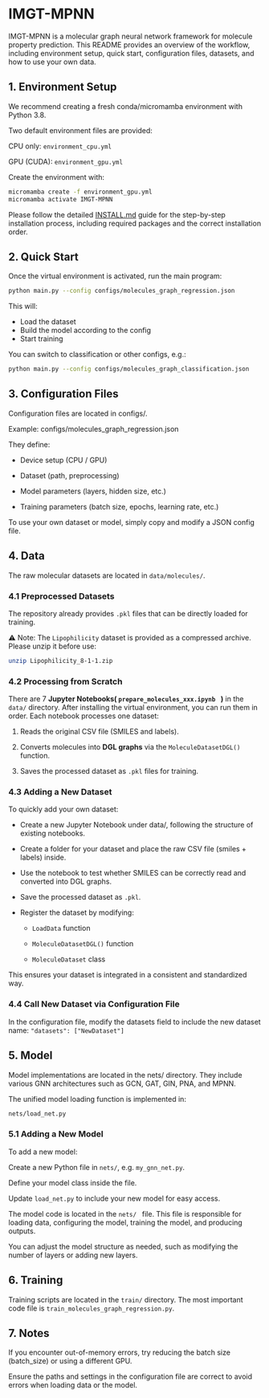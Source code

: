 # IMGT-MPNN
IMGT-MPNN is a molecular graph neural network framework for molecule property prediction. This README provides an overview of the workflow, including environment setup, quick start, configuration files, datasets, and how to use your own data.

## 1. Environment Setup
We recommend creating a fresh conda/micromamba environment with Python 3.8.

Two default environment files are provided:

CPU only: `environment_cpu.yml`

GPU (CUDA): `environment_gpu.yml`

Create the environment with:

```bash
micromamba create -f environment_gpu.yml
micromamba activate IMGT-MPNN
```
Please follow the detailed [INSTALL.md](INSTALL.md) guide for the step-by-step installation process, including required packages and the correct installation order.

## 2. Quick Start
Once the virtual environment is activated, run the main program:
```bash
python main.py --config configs/molecules_graph_regression.json
```
This will:
- Load the dataset
- Build the model according to the config
- Start training

You can switch to classification or other configs, e.g.:
```bash
python main.py --config configs/molecules_graph_classification.json
```
## 3. Configuration Files
Configuration files are located in configs/.

Example: configs/molecules_graph_regression.json

They define:

- Device setup (CPU / GPU)

- Dataset (path, preprocessing)

- Model parameters (layers, hidden size, etc.)

- Training parameters (batch size, epochs, learning rate, etc.)

To use your own dataset or model, simply copy and modify a JSON config file.

## 4. Data
The raw molecular datasets are located in `data/molecules/`.

### 4.1 Preprocessed Datasets
The repository already provides `.pkl` files that can be directly loaded for training.

⚠️ Note: The `Lipophilicity` dataset is provided as a compressed archive.
Please unzip it before use:

```bash
unzip Lipophilicity_8-1-1.zip
```
### 4.2 Processing from Scratch
There are 7 **Jupyter Notebooks( `prepare_molecules_xxx.ipynb ` )** in the `data/` directory. 
After installing the virtual environment, you can run them in order.
Each notebook processes one dataset:

1. Reads the original CSV file (SMILES and labels).

2. Converts molecules into **DGL graphs** via the `MoleculeDatasetDGL()` function.

3. Saves the processed dataset as `.pkl` files for training.

### 4.3 Adding a New Dataset
To quickly add your own dataset:

- Create a new Jupyter Notebook under data/, following the structure of existing notebooks.

- Create a folder for your dataset and place the raw CSV file (smiles + labels) inside.

- Use the notebook to test whether SMILES can be correctly read and converted into DGL graphs.

- Save the processed dataset as `.pkl`.

- Register the dataset by modifying:

  - `LoadData` function

  - `MoleculeDatasetDGL()` function

  - `MoleculeDataset` class

This ensures your dataset is integrated in a consistent and standardized way.


### 4.4 Call New Dataset via Configuration File
In the configuration file, modify the datasets field to include the new dataset name:
	 `"datasets": ["NewDataset"] `
  
## 5. Model

Model implementations are located in the nets/ directory.
They include various GNN architectures such as GCN, GAT, GIN, PNA, and MPNN.

The unified model loading function is implemented in:

```bash
nets/load_net.py
```

### 5.1 Adding a New Model
To add a new model:

Create a new Python file in `nets/`, e.g. `my_gnn_net.py`.

Define your model class inside the file.

Update `load_net.py` to include your new model for easy access.


The model code is located in the  `nets/ ` file. This file is responsible for loading data, configuring the model, training the model, and producing outputs.

You can adjust the model structure as needed, such as modifying the number of layers or adding new layers.

## 6. Training
Training scripts are located in the `train/` directory. The most important code file is `train_molecules_graph_regression.py`.


## 7. Notes
If you encounter out-of-memory errors, try reducing the batch size (batch_size) or using a different GPU.

Ensure the paths and settings in the configuration file are correct to avoid errors when loading data or the model.

